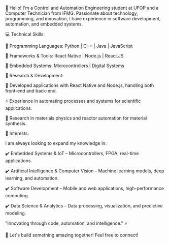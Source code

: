 👋 Hello!
I'm a Control and Automation Engineering student at UFOP and a Computer Technician from IFMG. Passionate about technology, programming, and innovation, I have experience in software development, automation, and embedded systems.

💻 Technical Skills:


🔹 Programming Languages: Python | C++ | Java | JavaScript

🔹 Frameworks & Tools: React Native | Node.js | React.JS

🔹 Embedded Systems: Microcontrollers | Digital Systems 


🔬 Research & Development:


🚀 Developed applications with React Native and Node.js, handling both front-end and back-end.

⚡ Experience in automating processes and systems for scientific applications.

🧪 Research in materials physics and reactor automation for material synthesis.


📌 Interests:

I am always looking to expand my knowledge in:

✔️ Embedded Systems & IoT – Microcontrollers, FPGA, real-time applications.

✔️ Artificial Intelligence & Computer Vision – Machine learning models, deep learning, and automation.

✔️ Software Development – Mobile and web applications, high-performance computing.

✔️ Data Science & Analytics – Data processing, visualization, and predictive modeling.


"Innovating through code, automation, and intelligence." ⚡


🚀 Let's build something amazing together! Feel free to connect!

